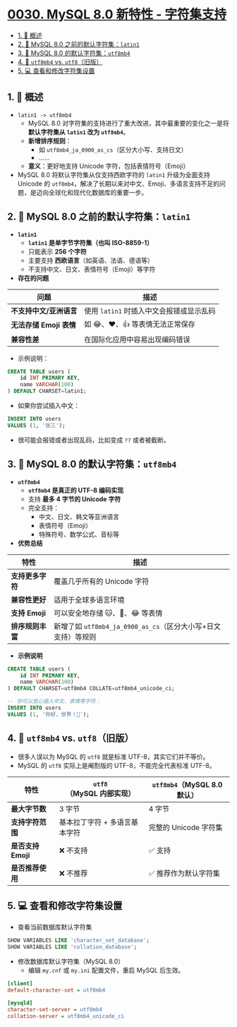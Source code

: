 # [0030. MySQL 8.0 新特性 - 字符集支持](https://github.com/Tdahuyou/TNotes.sql/tree/main/notes/0030.%20MySQL%208.0%20%E6%96%B0%E7%89%B9%E6%80%A7%20-%20%E5%AD%97%E7%AC%A6%E9%9B%86%E6%94%AF%E6%8C%81)

<!-- region:toc -->

- [1. 📝 概述](#1--概述)
- [2. 📒 MySQL 8.0 之前的默认字符集：`latin1`](#2--mysql-80-之前的默认字符集latin1)
- [3. 📒 MySQL 8.0 的默认字符集：`utf8mb4`](#3--mysql-80-的默认字符集utf8mb4)
- [4. 📒 `utf8mb4` vs. `utf8`（旧版）](#4--utf8mb4-vs-utf8旧版)
- [5. 💻 查看和修改字符集设置](#5--查看和修改字符集设置)

<!-- endregion:toc -->

## 1. 📝 概述

- `latin1 -> utf8mb4`
  - MySQL 8.0 对字符集的支持进行了重大改进，其中最重要的变化之一是将 **默认字符集从 `latin1` 改为 `utf8mb4`**。
  - **新增排序规则**：
    - 如 `utf8mb4_ja_0900_as_cs`（区分大小写、支持日文）
    - ……
  - **意义**：更好地支持 Unicode 字符，包括表情符号（Emoji）
- MySQL 8.0 将默认字符集从仅支持西欧字符的 `latin1` 升级为全面支持 Unicode 的 `utf8mb4`，解决了长期以来对中文、Emoji、多语言支持不足的问题，是迈向全球化和现代化数据库的重要一步。

## 2. 📒 MySQL 8.0 之前的默认字符集：`latin1`

- **`latin1`**
  - **`latin1` 是单字节字符集（也叫 ISO-8859-1）**
  - 只能表示 **256 个字符**
  - 主要支持 **西欧语言**（如英语、法语、德语等）
  - 不支持中文、日文、表情符号（Emoji）等字符
- **存在的问题**

| 问题                    | 描述                                     |
| ----------------------- | ---------------------------------------- |
| **不支持中文/亚洲语言** | 使用 `latin1` 时插入中文会报错或显示乱码 |
| **无法存储 Emoji 表情** | 如 😂、❤️、👍 等表情无法正常保存         |
| **兼容性差**            | 在国际化应用中容易出现编码错误           |

- 示例说明：

```sql
CREATE TABLE users (
    id INT PRIMARY KEY,
    name VARCHAR(100)
) DEFAULT CHARSET=latin1;
```

- 如果你尝试插入中文：

```sql
INSERT INTO users
VALUES (1, '张三');
```

- 很可能会报错或者出现乱码，比如变成 `??` 或者被截断。

## 3. 📒 MySQL 8.0 的默认字符集：`utf8mb4`

- **`utf8mb4`**
  - **`utf8mb4` 是真正的 UTF-8 编码实现**
  - 支持 **最多 4 字节的 Unicode 字符**
  - 完全支持：
    - 中文、日文、韩文等亚洲语言
    - 表情符号（Emoji）
    - 特殊符号、数学公式、音标等
- **优势总结**

| 特性 | 描述 |
| --- | --- |
| **支持更多字符** | 覆盖几乎所有的 Unicode 字符 |
| **兼容性更好** | 适用于全球多语言环境 |
| **支持 Emoji** | 可以安全地存储 🐱、🎉、😂 等表情 |
| **排序规则丰富** | 新增了如 `utf8mb4_ja_0900_as_cs`（区分大小写+日文支持）等规则 |

- **示例说明**

```sql
CREATE TABLE users (
    id INT PRIMARY KEY,
    name VARCHAR(100)
) DEFAULT CHARSET=utf8mb4 COLLATE=utf8mb4_unicode_ci;

-- 你可以放心插入中文、表情等字符：
INSERT INTO users
VALUES (1, '你好，世界！👋');
```

## 4. 📒 `utf8mb4` vs. `utf8`（旧版）

- 很多人误以为 MySQL 的 `utf8` 就是标准 UTF-8，其实它们并不等价。
- MySQL 的 `utf8` 实际上是阉割版的 UTF-8，不能完全代表标准 UTF-8。

| 特性 | `utf8`（MySQL 内部实现） | `utf8mb4`（MySQL 8.0 默认） |
| --- | --- | --- |
| **最大字节数** | 3 字节 | 4 字节 |
| **支持字符范围** | 基本拉丁字符 + 多语言基本字符 | 完整的 Unicode 字符集 |
| **是否支持 Emoji** | ❌ 不支持 | ✅ 支持 |
| **是否推荐使用** | ❌ 不推荐 | ✅ 推荐作为默认字符集 |

## 5. 💻 查看和修改字符集设置

- 查看当前数据库默认字符集

```sql
SHOW VARIABLES LIKE 'character_set_database';
SHOW VARIABLES LIKE 'collation_database';
```

- 修改数据库默认字符集（MySQL 8.0）
  - 编辑 `my.cnf` 或 `my.ini` 配置文件，重启 MySQL 后生效。

```ini
[client]
default-character-set = utf8mb4

[mysqld]
character-set-server = utf8mb4
collation-server = utf8mb4_unicode_ci
```
